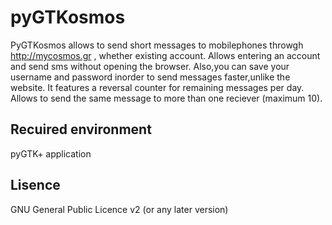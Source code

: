 pyGTKosmos
==========
PyGTKosmos allows to send short messages to mobilephones throwgh http://mycosmos.gr , whether existing account.
Allows entering an account and send sms without opening the browser.
Also,you can save your username and password inorder to send messages faster,unlike the website.
It features a reversal counter for remaining messages per day.
Allows to send the same message to more than one reciever (maximum 10).


Recuired environment
---------------------
pyGTK+ application

Lisence
--------------------
GNU General Public Licence v2 (or any later version)

